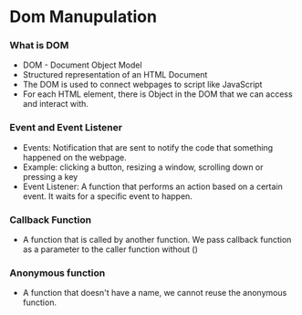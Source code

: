 # Dom Manupulation

### What is DOM

* DOM - Document Object Model
* Structured representation of an HTML Document
* The DOM is used to connect webpages to script like JavaScript
* For each HTML element, there is Object in the DOM that we can access and interact with.

### Event and Event Listener

* Events: Notification that are sent to notify the code that something happened on the webpage.
* Example: clicking a button, resizing a window, scrolling down or pressing a key
* Event Listener: A function that performs an action based on a certain event. It waits for a specific event to happen.

### Callback Function

* A function that is called by another function. We pass callback function as a parameter to the caller function without ()

### Anonymous function

* A function that doesn't have a name, we cannot reuse the anonymous function.